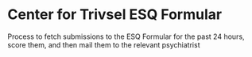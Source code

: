 # Center for Trivsel ESQ Formular

Process to fetch submissions to the ESQ Formular for the past 24 hours, score them, and then mail them to the relevant psychiatrist